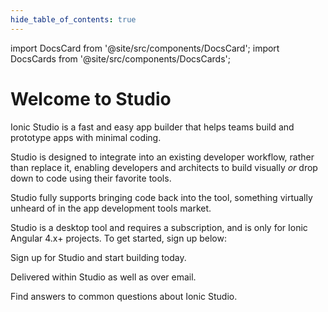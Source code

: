 ```yaml
---
hide_table_of_contents: true
---
```


import DocsCard from '@site/src/components/DocsCard';
import DocsCards from '@site/src/components/DocsCards';

# Welcome to Studio

Ionic Studio is a fast and easy app builder that helps teams build and prototype apps with minimal coding.

Studio is designed to integrate into an existing developer workflow, rather than replace it, enabling developers and architects to build visually *or* drop down to code using their favorite tools. 

Studio
fully supports bringing code back into the tool, something virtually unheard of in the app development tools market.

Studio is a desktop tool and requires a subscription, and is only for Ionic Angular 4.x+ projects. To get started, sign up below:

<DocsCards class="static-width">
  <DocsCard header="Get Studio" href="https://ionicframework.com/studio?utm_source=docs&utm_medium=website&utm_campaign=studio%20launch" icon="/icons/guide-installation-icon.png">
    <p>Sign up for Studio and start building today.</p>
  </DocsCard>

  <DocsCard header="News & Updates" icon="/icons/guide-news-icon.png">
    <p>Delivered within Studio as well as over email.</p>
  </DocsCard>

  <DocsCard header="Studio FAQ" href="/docs/studio/faq" icon="/icons/guide-faq-icon.png">
    <p>Find answers to common questions about Ionic Studio.</p>
  </DocsCard>
</DocsCards>
